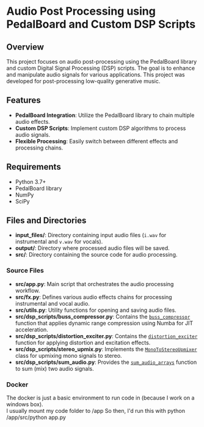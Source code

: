 # Audio Post Processing using PedalBoard and Custom DSP Scripts

## Overview
This project focuses on audio post-processing using the PedalBoard library and custom Digital Signal Processing (DSP) scripts. The goal is to enhance and manipulate audio signals for various applications. This project was developed for post-processing low-quality generative music.

## Features
- **PedalBoard Integration**: Utilize the PedalBoard library to chain multiple audio effects.
- **Custom DSP Scripts**: Implement custom DSP algorithms to process audio signals.
- **Flexible Processing**: Easily switch between different effects and processing chains.

## Requirements
- Python 3.7+
- PedalBoard library
- NumPy
- SciPy

## Files and Directories

- **input_files/**: Directory containing input audio files (`i.wav` for instrumental and `v.wav` for vocals).
- **output/**: Directory where processed audio files will be saved.
- **src/**: Directory containing the source code for audio processing.

### Source Files

- **src/app.py**: Main script that orchestrates the audio processing workflow.
- **src/fx.py**: Defines various audio effects chains for processing instrumental and vocal audio.
- **src/utils.py**: Utility functions for opening and saving audio files.
- **src/dsp_scripts/buss_compressor.py**: Contains the [`buss_compressor`](src/dsp_scripts/buss_compressor.py) function that applies dynamic range compression using Numba for JIT acceleration.
- **src/dsp_scripts/distortion_exciter.py**: Contains the [`distortion_exciter`](src/dsp_scripts/distortion_exciter.py) function for applying distortion and excitation effects.
- **src/dsp_scripts/stereo_upmix.py**: Implements the [`MonoToStereoUpmixer`](src/dsp_scripts/stereo_upmix.py) class for upmixing mono signals to stereo.
- **src/dsp_scripts/sum_audio.py**: Provides the [`sum_audio_arrays`](src/dsp_scripts/sum_audio.py) function to sum (mix) two audio signals.

### Docker
The docker is just a basic environment to run code in (because I work on a windows box).   
I usually mount my code folder to /app
So then, I'd run this with python /app/src/python app.py

